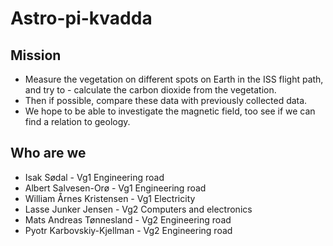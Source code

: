 # Astro-pi-kvadda
## Mission
- Measure the vegetation on different spots on Earth in the ISS flight path, and try to - calculate the carbon dioxide from the vegetation. 
- Then if possible, compare these data with previously collected data. 
- We hope to be able to investigate the magnetic field, too see if we can find a relation to geology.

## Who are we
- Isak Sødal - Vg1 Engineering road
- Albert Salvesen-Orø - Vg1 Engineering road
- William Årnes Kristensen - Vg1 Electricity
- Lasse Junker Jensen - Vg2 Computers and electronics
- Mats Andreas Tønnesland - Vg2 Engineering road
- Pyotr Karbovskiy-Kjellman - Vg2 Engineering road
